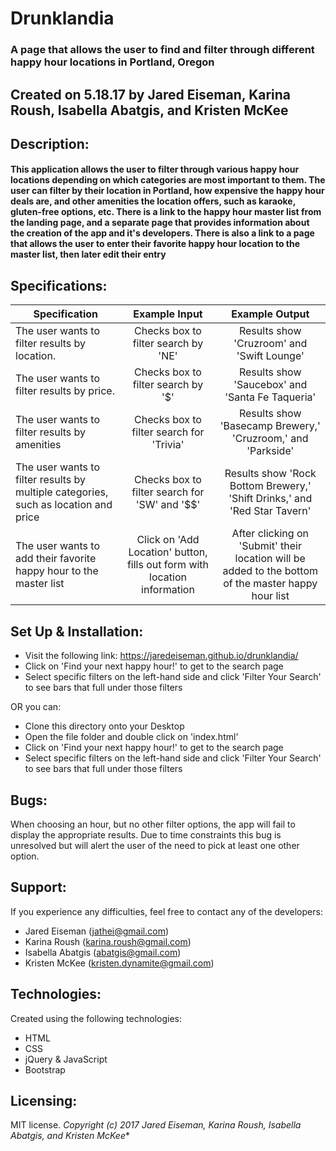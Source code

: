 # Drunklandia
### A page that allows the user to find and filter through different happy hour locations in Portland, Oregon
## Created on 5.18.17 by Jared Eiseman, Karina Roush, Isabella Abatgis, and Kristen McKee

## Description:
#### This application allows the user to filter through various happy hour locations depending on which categories are most important to them. The user can filter by their location in Portland, how expensive the happy hour deals are, and other amenities the location offers, such as karaoke, gluten-free options, etc. There is a link to the happy hour master list from the landing page, and a separate page that provides information about the creation of the app and it's developers. There is also a link to a page that allows the user to enter their favorite happy hour location to the master list, then later edit their entry

## Specifications:
| Specification | Example Input | Example Output |
| ---------------- |:----------------:|:----------------:|
| The user wants to filter results by location. | Checks box to filter search by 'NE' | Results show 'Cruzroom' and 'Swift Lounge' |
| The user wants to filter results by price. | Checks box to filter search by '$' | Results show 'Saucebox' and 'Santa Fe Taqueria' |
| The user wants to filter results by amenities | Checks box to filter search for 'Trivia' | Results show 'Basecamp Brewery,' 'Cruzroom,' and 'Parkside' |
| The user wants to filter results by multiple categories, such as location and price | Checks box to filter search for 'SW' and '$$' | Results show 'Rock Bottom Brewery,' 'Shift Drinks,' and 'Red Star Tavern' |
| The user wants to add their favorite happy hour to the master list | Click on 'Add Location' button, fills out form with location information | After clicking on 'Submit' their location will be added to the bottom of the master happy hour list |

## Set Up & Installation:
* Visit the following link: <https://jaredeiseman.github.io/drunklandia/>
* Click on 'Find your next happy hour!' to get to the search page
* Select specific filters on the left-hand side and click 'Filter Your Search' to see bars that full under those filters

OR you can:

* Clone this directory onto your Desktop
* Open the file folder and double click on 'index.html'
* Click on 'Find your next happy hour!' to get to the search page
* Select specific filters on the left-hand side and click 'Filter Your Search' to see bars that full under those filters

## Bugs:
When choosing an hour, but no other filter options, the app will fail to display the appropriate results. Due to time constraints this bug is unresolved but will alert the user of the need to pick at least one other option.

## Support:
If you experience any difficulties, feel free to contact any of the developers:
* Jared Eiseman (jathei@gmail.com)
* Karina Roush (karina.roush@gmail.com)
* Isabella Abatgis (abatgis@gmail.com)
* Kristen McKee (kristen.dynamite@gmail.com)

## Technologies:
Created using the following technologies:
* HTML
* CSS
* jQuery & JavaScript
* Bootstrap

## Licensing:
MIT license.
*Copyright (c) 2017 Jared Eiseman, Karina Roush, Isabella Abatgis, and Kristen McKee**
